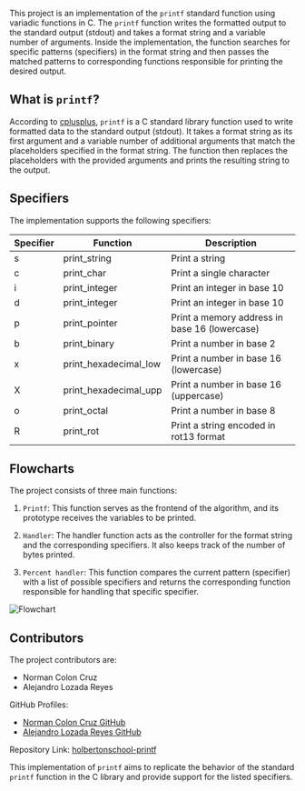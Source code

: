 This project is an implementation of the `printf` standard function using variadic functions in C. The `printf` function writes the formatted output to the standard output (stdout) and takes a format string and a variable number of arguments. Inside the implementation, the function searches for specific patterns (specifiers) in the format string and then passes the matched patterns to corresponding functions responsible for printing the desired output.

## What is `printf`?

According to [cplusplus](http://www.cplusplus.com/reference/cstdio/printf/), `printf` is a C standard library function used to write formatted data to the standard output (stdout). It takes a format string as its first argument and a variable number of additional arguments that match the placeholders specified in the format string. The function then replaces the placeholders with the provided arguments and prints the resulting string to the output.

## Specifiers

The implementation supports the following specifiers:

| Specifier | Function      | Description                                       |
|-----------|---------------|---------------------------------------------------|
| s         | print_string  | Print a string                                   |
| c         | print_char    | Print a single character                         |
| i         | print_integer | Print an integer in base 10                      |
| d         | print_integer | Print an integer in base 10                      |
| p         | print_pointer | Print a memory address in base 16 (lowercase)    |
| b         | print_binary  | Print a number in base 2                         |
| x         | print_hexadecimal_low | Print a number in base 16 (lowercase)      |
| X         | print_hexadecimal_upp | Print a number in base 16 (uppercase)    |
| o         | print_octal   | Print a number in base 8                         |
| R         | print_rot     | Print a string encoded in rot13 format           |

## Flowcharts

The project consists of three main functions:

1. `Printf`: This function serves as the frontend of the algorithm, and its prototype receives the variables to be printed.

2. `Handler`: The handler function acts as the controller for the format string and the corresponding specifiers. It also keeps track of the number of bytes printed.

3. `Percent handler`: This function compares the current pattern (specifier) with a list of possible specifiers and returns the corresponding function responsible for handling that specific specifier.

![Flowchart](https://imgur.com/a/gFJlGRw)

## Contributors

The project contributors are:

- Norman Colon Cruz
- Alejandro Lozada Reyes

GitHub Profiles:
- [Norman Colon Cruz GitHub](https://github.com/normancolon90)
- [Alejandro Lozada Reyes GitHub](https://github.com/AlexLozada32)

Repository Link: [holbertonschool-printf](https://github.com/normancolon90/holbertonschool-printf/)

This implementation of `printf` aims to replicate the behavior of the standard `printf` function in the C library and provide support for the listed specifiers.

